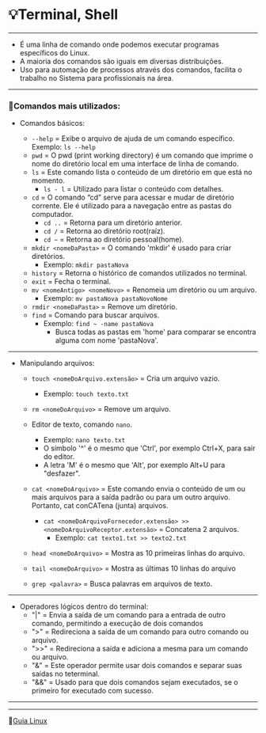 # :bulb:Terminal, Shell
---

* É uma linha de comando onde podemos executar programas específicos do Linux.
* A maioria dos comandos são iguais em diversas distribuições.
* Uso para automação de processos através dos comandos, facilita o trabalho no Sistema para profissionais na área.
---

### :penguin:Comandos mais utilizados:
* Comandos básicos:

    * `--help` = Exibe o arquivo de ajuda de um comando específico.
        Exemplo: `ls --help`
    * `pwd` = O pwd (print working directory) é um comando que imprime o nome do diretório local em uma interface de linha de comando. 
    * `ls` = Este comando lista o conteúdo de um diretório em que está no momento.
        * `ls - l` = Utilizado para listar o conteúdo com detalhes.
    * `cd` = O comando “cd” serve para acessar e mudar de diretório corrente. Ele é utilizado para a navegação entre as pastas do computador. 
        * `cd ..` = Retorna para um diretório anterior.
        * `cd /` = Retorna ao diretório root(raíz).
        * `cd ~` = Retorna ao diretório pessoal(home).
    * `mkdir <nomeDaPasta>` = O comando 'mkdir' é usado para criar diretórios.
        * Exemplo: `mkdir pastaNova`
    * `history` = Retorna o histórico de comandos utilizados no terminal.
    * `exit` = Fecha o terminal.
    * `mv <nomeAntigo> <nomeNovo>` = Renomeia um diretório ou um arquivo.
        * Exemplo: `mv pastaNova pastaNovoNome`
    * `rmdir <nomeDaPasta>` = Remove um diretório.
    * `find` = Comando para buscar arquivos.
        * Exemplo: `find ~ -name pastaNova`
            * Busca todas as pastas em 'home' para comparar se encontra alguma com nome 'pastaNova'.
---   
* Manipulando arquivos:
    * `touch <nomeDoArquivo.extensão>` = Cria um arquivo vazio.
        * Exemplo: `touch texto.txt`
    * `rm <nomeDoArquivo>` = Remove um arquivo.
    * Editor de texto, comando `nano`.
        * Exemplo: `nano texto.txt`
        * O símbolo '^' é o mesmo que 'Ctrl', por exemplo Ctrl+X, para sair do editor.
        * A letra 'M' é o mesmo que 'Alt', por exemplo Alt+U para "desfazer".

    * `cat <nomeDoArquivo>` = Este comando envia o conteúdo de um ou mais arquivos para a saída padrão ou para um outro arquivo. Portanto, cat conCATena (junta) arquivos.
        * `cat <nomeDoArquivoFornecedor.extensão> >> <nomeDoArquivoReceptor.extensão>` = Concatena 2 arquivos.
            * Exemplo: `cat texto1.txt >> texto2.txt`
    * `head <nomeDoArquivo>` = Mostra as 10 primeiras linhas do arquivo.
    * `tail <nomeDoArquivo>` = Mostra as últimas 10 linhas do arquivo
    * `grep <palavra>` = Busca palavras em arquivos de texto.
---
* Operadores lógicos dentro do terminal:
    * "|" = Envia a saída de um comando para a entrada de outro comando, permitindo a execução de dois comandos
    * ">" = Redireciona a saída de um comando para outro comando ou arquivo.
    * ">>" = Redireciona a saída e adiciona a mesma para um comando ou arquivo.
    * "&" = Este operador permite usar dois comandos e separar suas saídas no teterminal.
    * "&&" = Usado para que dois comandos sejam executados, se o primeiro for executado com sucesso.
---














---

:penguin:[Guia Linux](https://guialinux.uniriotec.br/)